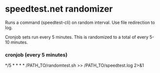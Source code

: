 # speedtest.net randomizer

Runs a command (speedtest-cli) on random interval. Use file redirection to log.

Cronjob sets run every 5 minutes. This is randomized to a total of every 5-10 minutes.

### cronjob (every 5 minutes)

*/5 * * * * /PATH_TO/randomtest.sh >> /PATH_TO/speedtest.log 2>&1
